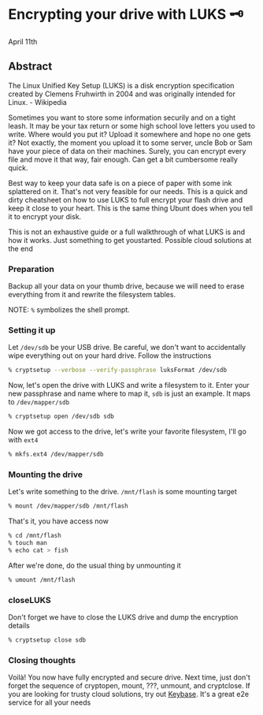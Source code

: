 Encrypting your drive with LUKS 🗝
=================================

April 11th

Abstract
--------

The Linux Unified Key Setup (LUKS) is a disk encryption specification
created by Clemens Fruhwirth in 2004 and was originally intended for
Linux. - Wikipedia

Sometimes you want to store some information securily and on a tight
leash. It may be your tax return or some high school love letters you
used to write. Where would you put it? Upload it somewhere and hope no
one gets it? Not exactly, the moment you upload it to some server, uncle
Bob or Sam have your piece of data on their machines. Surely, you can
encrypt every file and move it that way, fair enough. Can get a bit
cumbersome really quick.

Best way to keep your data safe is on a piece of paper with some ink
splattered on it. That\'s not very feasible for our needs. This is a
quick and dirty cheatsheet on how to use LUKS to full encrypt your flash
drive and keep it close to your heart. This is the same thing Ubunt does
when you tell it to encrypt your disk.

This is not an exhaustive guide or a full walkthrough of what LUKS is
and how it works. Just something to get youstarted. Possible cloud
solutions at the end

### Preparation

Backup all your data on your thumb drive, because we will need to erase
everything from it and rewrite the filesystem tables.

NOTE: `%` symbolizes the shell prompt.

### Setting it up

Let `/dev/sdb` be your USB drive. Be careful, we don\'t want to
accidentally wipe everything out on your hard drive. Follow the
instructions

``` {.bash org-language="sh"}
% cryptsetup --verbose --verify-passphrase luksFormat /dev/sdb
```

Now, let\'s open the drive with LUKS and write a filesystem to it. Enter
your new passphrase and name where to map it, `sdb` is just an example.
It maps to `/dev/mapper/sdb`

``` {.bash org-language="sh"}
% cryptsetup open /dev/sdb sdb
```

Now we got access to the drive, let\'s write your favorite filesystem,
I\'ll go with `ext4`

``` {.bash org-language="sh"}
% mkfs.ext4 /dev/mapper/sdb
```

### Mounting the drive

Let\'s write something to the drive. `/mnt/flash` is some mounting
target

``` {.bash org-language="sh"}
% mount /dev/mapper/sdb /mnt/flash
```

That\'s it, you have access now

``` {.bash org-language="sh"}
% cd /mnt/flash
% touch man
% echo cat > fish
```

After we\'re done, do the usual thing by unmounting it

``` {.bash org-language="sh"}
% umount /mnt/flash
```

### closeLUKS

Don\'t forget we have to close the LUKS drive and dump the encryption
details

``` {.bash org-language="sh"}
% cryptsetup close sdb
```

### Closing thoughts

Voilà! You now have fully encrypted and secure drive. Next time, just
don\'t forget the sequence of cryptopen, mount, ???, unmount, and
cryptclose. If you are looking for trusty cloud solutions, try out
[Keybase](https://keybase.io/). It\'s a great e2e service for all your
needs
